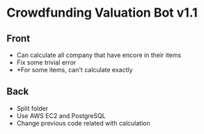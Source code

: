 # Crowdfunding Valuation Bot v1.1

## Front
- Can calculate all company that have encore in their items
- Fix some trivial error
- *For some items, can't calculate exactly
## Back
- Split folder
- Use AWS EC2 and PostgreSQL
- Change previous code related with calculation
